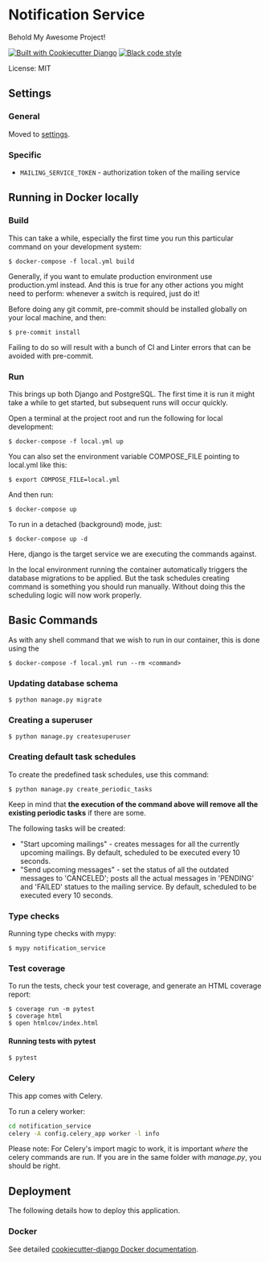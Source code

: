 # Notification Service

Behold My Awesome Project!

[![Built with Cookiecutter Django](https://img.shields.io/badge/built%20with-Cookiecutter%20Django-ff69b4.svg?logo=cookiecutter)](https://github.com/cookiecutter/cookiecutter-django/)
[![Black code style](https://img.shields.io/badge/code%20style-black-000000.svg)](https://github.com/ambv/black)

License: MIT

## Settings

### General

Moved to [settings](http://cookiecutter-django.readthedocs.io/en/latest/settings.html).

### Specific

- `MAILING_SERVICE_TOKEN` - authorization token of the mailing service

## Running in Docker locally

### Build

This can take a while, especially the first time you run this particular command on your development system:

    $ docker-compose -f local.yml build

Generally, if you want to emulate production environment use production.yml instead. And this is true for any other actions you might need to perform: whenever a switch is required, just do it!

Before doing any git commit, pre-commit should be installed globally on your local machine, and then:

    $ pre-commit install

Failing to do so will result with a bunch of CI and Linter errors that can be avoided with pre-commit.

### Run

This brings up both Django and PostgreSQL. The first time it is run it might take a while to get started, but subsequent runs will occur quickly.

Open a terminal at the project root and run the following for local development:

    $ docker-compose -f local.yml up

You can also set the environment variable COMPOSE_FILE pointing to local.yml like this:

    $ export COMPOSE_FILE=local.yml

And then run:

    $ docker-compose up

To run in a detached (background) mode, just:

    $ docker-compose up -d

Here, django is the target service we are executing the commands against.

In the local environment running the container automatically triggers the database migrations to be applied.
But the task schedules creating command is something you should run manually.
Without doing this the scheduling logic will now work properly.

## Basic Commands

As with any shell command that we wish to run in our container, this is done using the

    $ docker-compose -f local.yml run --rm <command>

### Updating database schema

    $ python manage.py migrate

### Creating a superuser

    $ python manage.py createsuperuser

### Creating default task schedules

To create the predefined task schedules, use this command:

    $ python manage.py create_periodic_tasks

Keep in mind that **the execution of the command above will remove all the existing periodic tasks** if there are some.

The following tasks will be created:

- "Start upcoming mailings" - creates messages for all the currently upcoming mailings.
By default, scheduled to be executed every 10 seconds.
- "Send upcoming messages" - set the status of all the outdated messages to 'CANCELED';
posts all the actual messages in 'PENDING' and 'FAILED' statues to the mailing service.
By default, scheduled to be executed every 10 seconds.

### Type checks

Running type checks with mypy:

    $ mypy notification_service

### Test coverage

To run the tests, check your test coverage, and generate an HTML coverage report:

    $ coverage run -m pytest
    $ coverage html
    $ open htmlcov/index.html

#### Running tests with pytest

    $ pytest

### Celery

This app comes with Celery.

To run a celery worker:

``` bash
cd notification_service
celery -A config.celery_app worker -l info
```

Please note: For Celery's import magic to work, it is important *where* the celery commands are run. If you are in the same folder with *manage.py*, you should be right.

## Deployment

The following details how to deploy this application.

### Docker

See detailed [cookiecutter-django Docker documentation](http://cookiecutter-django.readthedocs.io/en/latest/deployment-with-docker.html).

